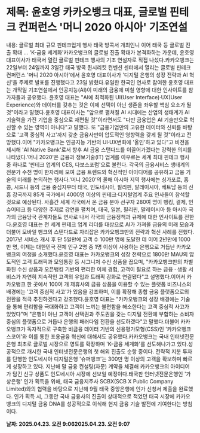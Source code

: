 # **제목: 윤호영 카카오뱅크 대표, 글로벌 핀테크 컨퍼런스 '머니 2020 아시아' 기조연설**

  내용: 글로벌 최대 규모 핀테크업계 행사 태국 방콕서 개최인니 이어 태국 등 글로벌 진출 확대 … 'K-금융 세계화'카카오뱅크의 글로벌 진출 확대가 본격화하는 가운데, 윤호영 대표이사가 태국서 열린 글로벌 핀테크 행사의 기조 연설자로 직접 나섰다.카카오뱅크는 22일부터 24일까지 3일간 태국 방콕 퀸시리킷 컨벤션 센터에서 열리는 글로벌 핀테크 컨퍼런스 '머니 2020 아시아'에서 윤호영 대표이사가 '디지털 은행의 성장 전략과 AI 혁신'을 주제로 발표를 진행했다고 23일 밝혔다.유일한 한국인 연사로 참여한 윤호영 대표는 개막일 기조연설에서 인공지능(AI)이 미래의 금융에 미칠 영향에 대한 인사이트를 참가자들과 공유했다. 윤호영 대표는 "AI에 최적화된 UI(User Interface)·UX(User Experience)와 데이터를 갖추는 것은 이제 선택이 아닌 생존을 좌우할 핵심 요소가 될 것"이라고 말했다.윤호영 대표이사는 "앞으로 펼쳐질 AI 시대에는 산업의 생태계가 AI 기술력을 가진 기업을 중심으로 재편될 것"이라면서도 "다만 금융업은 AI 기술만으로 혁신할 수 있는 영역이 아니다"고 말했다. 또 "금융기업만의 고유한 데이터와 신뢰를 바탕으로 '고객 중심적 사고'까지 갖춘 금융사만이 압도적인 영향력을 갖게 될 것"이라고 전망했다.이어 "카카오뱅크는 인공지능 기반의 UI·UX변화에 '올인'하고 있다"고 비전을 제시해 'AI Native Bank'로서 향후 AI 금융 스탠다드를 이끌어가겠다는 강력한 의지를 나타냈다.'머니 2020'은 금융과 정보기술(IT) 업계를 아우르는 세계 최대 핀테크 행사 중 하나로 '핀테크 업계의 CES, 다보스포럼'으로 불린다. 각국의 금융서비스 생태계의 전문가 수천 명이 한자리에 모여 금융 트렌드와 혁신적인 아이디어를 공유하고 금융 기술의 미래를 논의하는 행사다.'머니 2020'의 올해 아시아 지역 행사에는 싱가포르, 홍콩, 시드니 등의 금융 중심지부터 태국, 인도네시아, 필리핀, 말레이시아, 베트남 등의 신흥 강국까지 85개 국가에서 4000명 이상의 핀테크·디지털업계 주요 인사들이 참석할 것으로 예상된다. 사흘간 세계 각국에서 온 금융 분야 선구자 280여 명이 뱅킹, 결제, 인슈어테크 등 다양한 주제로 강연을 펼치며, 태국, 일본, 필리핀, 말레이시아 등 아시아 국가의 금융당국 관계자들도 연사로 나서 각국의 금융정책과 규제에 대한 인사이트를 전한다.윤호영 대표는 전 세계 핀테크 업계 리더를 대상으로 AI가 가져올 금융의 미래 모습과 더불어 모바일 뱅크의 스탠다드로 자리잡은 카카오뱅크만의 전략과 혁신 사례를 전했다. 2017년 서비스 개시 후 단 5일만에 고객 수 100만 명에 도달한 데 이어 2년만에 1000만 명, 이제는 대한민국 전체 인구 2명 중 1명 이상이 사용하는 은행으로 거듭난 카카오뱅크의 여정을 소개했다.윤호영 대표는 카카오뱅크의 성장 전략으로 1800만 MAU의 압도적인 고객 트래픽과 모임통장 등 시그니처 수신 상품을 꼽으며, "카카오뱅크만의 차별화된 수신 상품과 오픈뱅킹 기반의 편리한 이체 경험, 고객이 필요로 하는 금융 · 생활 서비스가 자연히 지속적인 고객의 유입과 트래픽 강화로 연결됐다"고 설명했다.이어서 카카오뱅크 한 곳에서 100여 개 제휴사의 금융 상품을 이용할 수 있는 플랫폼 비즈니스의 배경에는 '고객 중심적 사고'가 있음을 강조하며, 이를 확장해 종합 금융 플랫폼으로의 전환을 적극 추진하겠다고 강조했다.윤호영 대표는 "카카오뱅크의 성장 배경에는 기술을 통해 편리함을 극대화하고 고객이 느끼는 불편함을 해소한다는 고객 중심적 사고가 있었다"며 "은행이 아닌 고객이 선택권과 주도권을 갖는 디지털 전환에 부합하는 소비자 중심의 플랫폼으로 거듭나 은행의 패러다임 전환을 선도하겠다"고 말했다.더불어 카카오뱅크가 독자적으로 구축한 비금융 데이터 기반의 신용평가모형(CSS)인 '카카오뱅크 스코어'와 이를 통한 포용금융 혁신에 대해서도 공유했다.카카오뱅크는 국내 인터넷전문은행 최초로 글로벌 시장으로 영토를 확장하며 'K-금융 세계화'를 선도해나가고 있다.성공적으로 개시한 국내 인터넷전문은행의 첫 해외 진출도 순항 중이다. 전략적 지분 투자를 단행한 인도네시아 디지털은행 '슈퍼뱅크'는 300만 명 이상의 고객을 확보하며 빠르게 성장하고 있다. 지난해 말 금융 컨설팅(자문) 계약을 체결해 카카오뱅크의 아이디어가 담긴 신규 상품도 인도네시아 시장에 선보일 예정이다.태국판 인터넷전문은행인 '가상은행' 인가 획득을 위해, 태국 금융지주사 SCBX(SCB X Public Company Limited)와의 협력을 바탕으로 지난해 9월 태국 중앙은행에 인가 신청서 제출을 완료했다. 인가 획득 시, 그동안 국내 금융사의 진출이 상대적으로 적었던 태국 시장에 카카오뱅크의 디지털 금융 DNA를 성공적으로 이식해 현지 금융 기술 발전에 기여한다는 방침이다.

  **날짜: 2025.04.23. 오전 9:062025.04.23. 오전 9:07**